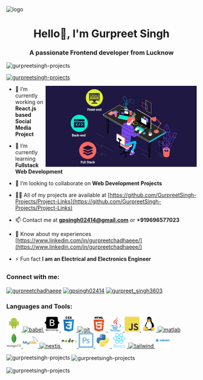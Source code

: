 ![logo](https://media.licdn.com/dms/image/D4D16AQGYJbwvH8yESQ/profile-displaybackgroundimage-shrink_350_1400/0/1686406573393?e=1705536000&v=beta&t=66fpVimbETBj6L2-flRhxrQuvKQdxGjxcdnu8aXQlms)
<h1 align="center">Hello👋, I'm Gurpreet Singh</h1>
<h3 align="center">A passionate Frontend developer from Lucknow</h3>
<p align="left"> <img src="https://komarev.com/ghpvc/?username=gurpreetsingh-projects&label=Profile%20views&color=0e75b6&style=flat" alt="gurpreetsingh-projects" /> </p>

<p align="left"> <a href="https://github.com/ryo-ma/github-profile-trophy"><img src="https://github-profile-trophy.vercel.app/?username=gurpreetsingh-projects" alt="gurpreetsingh-projects" /></a> </p>
<img align="right" alt="coding" width="400" src="https://github.com/GurpreetSingh-Projects/GurpreetSingh-Projects/blob/9b36319b5e3865e8aa5fb4d7d01b0898ac8859cc/1630526455370.gif">

- 🔭 I’m currently working on **React.js based Social Media Project**

- 🌱 I’m currently learning **Fullstack Web Development**

- 👯 I’m looking to collaborate on **Web Development Projects**

- 👨‍💻 All of my projects are available at [https://github.com/GurpreetSingh-Projects/Project-Links](https://github.com/GurpreetSingh-Projects/Project-Links)

- 📫 Contact me at **gpsingh02414@gmail.com** or **+919696577023**

- 📄 Know about my experiences [https://www.linkedin.com/in/gurpreetchadhaeee/](https://www.linkedin.com/in/gurpreetchadhaeee/)

- ⚡ Fun fact **I am an Electrical and Electronics Engineer**

<h3 align="left">Connect with me:</h3>
<p align="left">
<a href="https://linkedin.com/in/gurpreetchadhaeee" target="blank"><img align="center" src="https://raw.githubusercontent.com/rahuldkjain/github-profile-readme-generator/master/src/images/icons/Social/linked-in-alt.svg" alt="gurpreetchadhaeee" height="30" width="40" /></a>
<a href="https://www.hackerrank.com/gpsingh02414" target="blank"><img align="center" src="https://raw.githubusercontent.com/rahuldkjain/github-profile-readme-generator/master/src/images/icons/Social/hackerrank.svg" alt="gpsingh02414" height="30" width="40" /></a>
<a href="https://www.leetcode.com/gurpreet_singh3603" target="blank"><img align="center" src="https://raw.githubusercontent.com/rahuldkjain/github-profile-readme-generator/master/src/images/icons/Social/leet-code.svg" alt="gurpreet_singh3603" height="30" width="40" /></a>
</p>

<h3 align="left">Languages and Tools:</h3>
<p align="left"> <a href="https://developer.android.com" target="_blank" rel="noreferrer"> <img src="https://raw.githubusercontent.com/devicons/devicon/master/icons/android/android-original-wordmark.svg" alt="android" width="40" height="40"/> </a> <a href="https://babeljs.io/" target="_blank" rel="noreferrer"> <img src="https://www.vectorlogo.zone/logos/babeljs/babeljs-icon.svg" alt="babel" width="40" height="40"/> </a> <a href="https://getbootstrap.com" target="_blank" rel="noreferrer"> <img src="https://raw.githubusercontent.com/devicons/devicon/master/icons/bootstrap/bootstrap-plain-wordmark.svg" alt="bootstrap" width="40" height="40"/> </a> <a href="https://www.w3schools.com/css/" target="_blank" rel="noreferrer"> <img src="https://raw.githubusercontent.com/devicons/devicon/master/icons/css3/css3-original-wordmark.svg" alt="css3" width="40" height="40"/> </a> <a href="https://git-scm.com/" target="_blank" rel="noreferrer"> <img src="https://www.vectorlogo.zone/logos/git-scm/git-scm-icon.svg" alt="git" width="40" height="40"/> </a> <a href="https://www.w3.org/html/" target="_blank" rel="noreferrer"> <img src="https://raw.githubusercontent.com/devicons/devicon/master/icons/html5/html5-original-wordmark.svg" alt="html5" width="40" height="40"/> </a> <a href="https://www.java.com" target="_blank" rel="noreferrer"> <img src="https://raw.githubusercontent.com/devicons/devicon/master/icons/java/java-original.svg" alt="java" width="40" height="40"/> </a> <a href="https://developer.mozilla.org/en-US/docs/Web/JavaScript" target="_blank" rel="noreferrer"> <img src="https://raw.githubusercontent.com/devicons/devicon/master/icons/javascript/javascript-original.svg" alt="javascript" width="40" height="40"/> </a> <a href="https://www.linux.org/" target="_blank" rel="noreferrer"> <img src="https://raw.githubusercontent.com/devicons/devicon/master/icons/linux/linux-original.svg" alt="linux" width="40" height="40"/> </a> <a href="https://www.mathworks.com/" target="_blank" rel="noreferrer"> <img src="https://upload.wikimedia.org/wikipedia/commons/2/21/Matlab_Logo.png" alt="matlab" width="40" height="40"/> </a> <a href="https://www.mongodb.com/" target="_blank" rel="noreferrer"> <img src="https://raw.githubusercontent.com/devicons/devicon/master/icons/mongodb/mongodb-original-wordmark.svg" alt="mongodb" width="40" height="40"/> </a> <a href="https://www.mysql.com/" target="_blank" rel="noreferrer"> <img src="https://raw.githubusercontent.com/devicons/devicon/master/icons/mysql/mysql-original-wordmark.svg" alt="mysql" width="40" height="40"/> </a> <a href="https://nextjs.org/" target="_blank" rel="noreferrer"> <img src="https://cdn.worldvectorlogo.com/logos/nextjs-2.svg" alt="nextjs" width="40" height="40"/> </a> <a href="https://nodejs.org" target="_blank" rel="noreferrer"> <img src="https://raw.githubusercontent.com/devicons/devicon/master/icons/nodejs/nodejs-original-wordmark.svg" alt="nodejs" width="40" height="40"/> </a> <a href="https://www.photoshop.com/en" target="_blank" rel="noreferrer"> <img src="https://raw.githubusercontent.com/devicons/devicon/master/icons/photoshop/photoshop-line.svg" alt="photoshop" width="40" height="40"/> </a> <a href="https://www.python.org" target="_blank" rel="noreferrer"> <img src="https://raw.githubusercontent.com/devicons/devicon/master/icons/python/python-original.svg" alt="python" width="40" height="40"/> </a> <a href="https://reactjs.org/" target="_blank" rel="noreferrer"> <img src="https://raw.githubusercontent.com/devicons/devicon/master/icons/react/react-original-wordmark.svg" alt="react" width="40" height="40"/> </a> <a href="https://tailwindcss.com/" target="_blank" rel="noreferrer"> <img src="https://www.vectorlogo.zone/logos/tailwindcss/tailwindcss-icon.svg" alt="tailwind" width="40" height="40"/> </a> <a href="https://webpack.js.org" target="_blank" rel="noreferrer"> <img src="https://raw.githubusercontent.com/devicons/devicon/d00d0969292a6569d45b06d3f350f463a0107b0d/icons/webpack/webpack-original-wordmark.svg" alt="webpack" width="40" height="40"/> </a> </p>

<p><img align="left" src="https://github-readme-stats.vercel.app/api/top-langs?username=gurpreetsingh-projects&show_icons=true&locale=en&layout=compact" alt="gurpreetsingh-projects" /></p>

<p>&nbsp;<img align="center" src="https://github-readme-stats.vercel.app/api?username=gurpreetsingh-projects&show_icons=true&locale=en" alt="gurpreetsingh-projects" /></p>

<p><img align="center" src="https://github-readme-streak-stats.herokuapp.com/?user=gurpreetsingh-projects&" alt="gurpreetsingh-projects" /></p>

